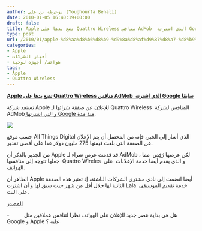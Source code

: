 ```yaml
---
author: يوغرطة بن علي (Youghourta Benali)
date: 2010-01-05 16:40:19+00:00
draft: false
title: Apple تضع يدها على Quattro Wireless منافس AdMob  الذي اشترته Google سابقا
type: post
url: /2010/01/apple-%d8%aa%d8%b6%d8%b9-%d9%8a%d8%af%d9%87%d8%a7-%d8%b9%d9%84%d9%89-quattro-wireless-%d9%85%d9%86%d8%a7%d9%81%d8%b3-admob-%d8%a7%d9%84%d8%b0%d9%8a-%d8%a7%d8%b4%d8%aa%d8%b1%d8%aa%d9%87-google-%d8%b3/
categories:
- Apple
- أخبار الشركات
- هواتف/ أجهزة لوحية
tags:
- Apple
- Quattro Wireless
---
```


[**Apple تضع يدها على Quattro Wireless منافس AdMob  الذي اشترته Google سابقا**](http://www.it-scoop.com/2010/01/apple-%d8%aa%d8%b6%d8%b9-%d9%8a%d8%af%d9%87%d8%a7-%d8%b9%d9%84%d9%89-quattro-wireless-%d9%85%d9%86%d8%a7%d9%81%d8%b3-admob-%d8%a7%d9%84%d8%b0%d9%8a-%d8%a7%d8%b4%d8%aa%d8%b1%d8%aa%d9%87-google-%d8%b3/)


تستعد شركة Apple للإعلان عن صفقة شرائها لـ Quattro Wireless  المنافس لشركة AdMob[ و التي اشترتها Google منذ مدة](http://www.it-scoop.com/2009/11/google-%d8%aa%d9%84%d8%b9%d9%86-%d8%b4%d8%b1%d8%a7%d8%a1%d9%87%d8%a7-%d9%84%d8%b4%d8%b1%d9%83%d8%a9-admob/).


[![](http://www.it-scoop.com/wp-content/uploads/2010/01/Quattro-Logo.png)
](http://www.it-scoop.com/2010/01/apple-%d8%aa%d8%b6%d8%b9-%d9%8a%d8%af%d9%87%d8%a7-%d8%b9%d9%84%d9%89-quattro-wireless-%d9%85%d9%86%d8%a7%d9%81%d8%b3-admob-%d8%a7%d9%84%d8%b0%d9%8a-%d8%a7%d8%b4%d8%aa%d8%b1%d8%aa%d9%87-google-%d8%b3/)


حسب موقع All Things Digital الذي أشار إلى الخبر، فإنه من المحتمل أن يتم الإعلان عن الصفقة التي بلغت قيمتها 275 مليون دولار غدا على أقصى تقدير.

من الجدير بالذكر أن Apple قد قدمت عرض شراء لـ AdMob ، لكن عرضها رُفِض  مما جعلها تتوجه إلى منافسها  Quattro Wireles  و الذي يقدم أيضا خدمة الإعلانات  على الهواتف.

الظاهر أن Apple أيضا انضمت إلى نادي مشتري الشركات الناشئة، إذ تعتبر هذه الصفقة الثانية لها خلال أقل من شهر حيث سبق لها و أن اشترت Lala  خدمة تقديم الموسيقى على النت.

[المصدر](http://kara.allthingsd.com/20100104/exclusive-apple-to-buy-quattro-wireless-for-275-million/)

-          هل هي بداية عصر جديد للإعلان على الهواتف نظرا لتنافس عملاقين مثل Google و Apple عليه ؟
